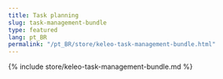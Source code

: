 ```yaml
---
title: Task planning
slug: task-management-bundle
type: featured
lang: pt_BR
permalink: "/pt_BR/store/keleo-task-management-bundle.html"
---
```


{% include store/keleo-task-management-bundle.md %}
